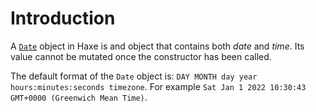 # Introduction

A [`Date`][date] object in Haxe is and object that contains both _date_ and _time_. Its value cannot be mutated once the constructor has been called.

The default format of the `Date` object is: `DAY MONTH day year hours:minutes:seconds timezone`. For example `Sat Jan 1 2022 10:30:43 GMT+0000 (Greenwich Mean Time)`.

[date]: https://api.haxe.org/Date.html
